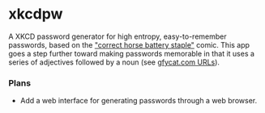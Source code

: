 # xkcdpw
A XKCD password generator for high entropy, easy-to-remember passwords, based on the
["correct horse battery staple"](http://www.explainxkcd.com/wiki/index.php/936:_Password_Strength)
comic. This app goes a step further toward making passwords
memorable in that it uses a series of adjectives followed by a noun (see
[gfycat.com URLs](https://gfycat.com/about)).

### Plans
* Add a web interface for generating passwords through a web browser.
